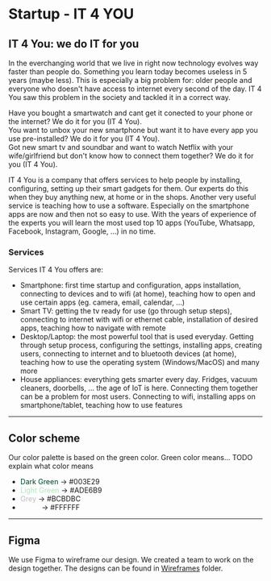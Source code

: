 # Startup - IT 4 YOU

## IT 4 You: we do IT for you

In the everchanging world that we live in right now technology evolves way faster than people do. Something you learn today becomes useless in 5 years (maybe less). This is especially a big problem for: older people and everyone who doesn't have access to internet every second of the day.
IT 4 You saw this problem in the society and tackled it in a correct way.

Have you bought a smartwatch and cant get it conected to your phone or the internet? We do it for you (IT 4 You).
<br>
You want to unbox your new smartphone but want it to have every app you use pre-installed? We do it for you (IT 4 You).
<br>
Got new smart tv and soundbar and want to watch Netflix with your wife/girlfriend but don't know how to connect them together? We do it for you (IT 4 You).

IT 4 You is a company that offers services to help people by installing, configuring, setting up their smart gadgets for them.
Our experts do this when they buy anything new, at home or in the shops. Another very useful service is teaching how to use a software.
Especially on the smartphone apps are now and then not so easy to use. With the years of experience of the experts you will learn the most used top 10 apps (YouTube, Whatsapp, Facebook, Instagram, Google, ...) in no time.

### Services

Services IT 4 You offers are:

- Smartphone: first time startup and configuration, apps installation, connecting to devices and to wifi (at home), teaching how to open and use certain apps (eg. camera, email, calendar, ...)
- Smart TV: getting the tv ready for use (go through setup steps), connecting to internet with wifi or ethernet cable, installation of desired apps, teaching how to navigate with remote
- Desktop/Laptop: the most powerful tool that is used everyday. Getting through setup process, configuring the settings, installing apps, creating users, connecting to internet and to bluetooth devices (at home), teaching how to use the operating system (Windows/MacOS) and many more
- House appliances: everything gets smarter every day. Fridges, vacuum cleaners, doorbells, ... the age of IoT is here. Connecting them together can be a problem for most users. Connecting to wifi, installing apps on smartphone/tablet, teaching how to use features

---

## Color scheme

Our color palette is based on the green color. Green color means... TODO explain what color means

- <span style="color: #003E29;">Dark Green</span> -> #003E29
- <span style="color: #ADE6B9;">Light Green</span> -> #ADE6B9
- <span style="color: #BCBDBC;">Grey</span> -> #BCBDBC
- <span style="color: #FFFFFF;">White</span> -> #FFFFFF

---

## Figma

We use Figma to wireframe our design. We created a team to work on the design together.
The designs can be found in [Wireframes](images/wireframes/) folder.
